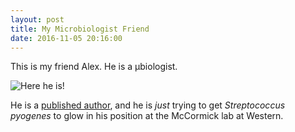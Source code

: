 ```yaml
---
layout: post
title: My Microbiologist Friend
date: 2016-11-05 20:16:00
---
```


This is my friend Alex. He is a μbiologist.

![Here he is!](http://publish.uwo.ca/~jmccorm8/McCormick_Laboratory/Home_files/AlexZhou.jpg)

He is a [published author](http://ir.lib.uwo.ca/cgi/viewcontent.cgi?article=1118&context=wurjhns), and he is _just_ trying to get _Streptococcus pyogenes_ to glow in his position at the McCormick lab at Western.
